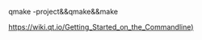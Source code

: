 qmake -project&&qmake&&make

[https://wiki.qt.io/Getting_Started_on_the_Commandline)](wiki.qt.io/Getting_Started_on_the_Commandline)
